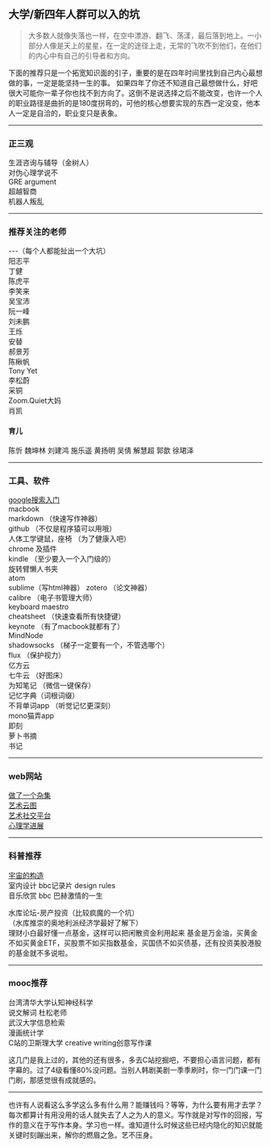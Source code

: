 ## 大学/新四年人群可以入的坑

>大多数人就像失落也一样，在空中漂游、翻飞、荡漾，最后落到地上。一小部分人像是天上的星星，在一定的途径上走，无常的飞吹不到他们，在他们的内心中有自己的引导者和方向。    

下面的推荐只是一个拓宽知识面的引子，重要的是在四年时间里找到自己内心最想做的事，一定是能坚持一生的事。  如果四年了你还不知道自己最想做什么，好吧很大可能你一辈子你也找不到方向了。这倒不是说选择之后不能改变，也许一个人的职业路径是曲折的是180度拐弯的，可他的核心想要实现的东西一定没变，他本人一定是自洽的，职业变只是表象。
***

### 正三观    
生涯咨询与辅导（金树人）  
对伪心理学说不  
GRE argument   
超越智商   
机器人叛乱    
***
### 推荐关注的老师  
---（每个人都能扯出一个大坑）  
阳志平   
丁健   
陈虎平    
李笑来    
吴宝沛  
阮一峰  
刘未鹏    
王烁  
安替  
郝景芳  
陈楸帆  
Tony Yet  
李松蔚  
采铜  
Zoom.Quiet大妈  
肖凯  

#### 育儿
陈忻
魏坤林 
刘建鸿
施乐遥
黄扬明
吴倩
解慧超
郭歆
徐珺泽
***
### 工具、软件
[google搜索入门](http://pimgeek.github.io/chat/google/)  
macbook    
markdown  （快速写作神器）  
github  （不仅是程序猿可以用哦）  
人体工学键鼠，座椅  （为了健康入吧）  
chrome 及插件     
kindle  （至少要入一个入门级的）  
旋转臂懒人书夹    
atom    
sublime（写html神器）
zotero  （论文神器）  
calibre  （电子书管理大师）    
keyboard maestro    
cheatsheet  （快速查看所有快捷键）  
keynote  （有了macbook就都有了）  
MindNode    
shadowsocks  （梯子一定要有一个，不管选哪个）  
flux  （保护视力）  
亿方云    
七牛云  （好图床）  
为知笔记  （微信一键保存）  
记忆字典（词根词缀）    
不背单词app  （听觉记忆更深刻）  
mono猫弄app      
即刻    
萝卜书摘    
书记    

***
### web网站
[做了一个杂集](http://www.one-tab.com/page/Ztc-WyxgQT6x4Jrti1QYzA)  
[艺术云图](http://www.yuntoo.com/)  
[艺术社交平台](http://artand.cn/)  
[心理学进展](http://118.145.16.229:81/Jweb_xlkxjz/CN/volumn/current.shtml)  
*** 
### 科普推荐  
[宇宙的构造](http://pimgeek.github.io/jekyll/1419357673.html)    
室内设计 bbc记录片 design rules  
音乐欣赏 bbc 巴赫激情的一生  

水库论坛-房产投资（比较疯魔的一个坑）  
（水库推崇的奥地利派经济学最好了解下）  
理财小白最好懂一点基金，这样可以把闲散资金利用起来
基金是万金油，买黄金不如买黄金ETF，买股票不如买指数基金，买国债不如买债基，还有投资美股港股的基金就不多说啦。
***  
### mooc推荐  
台湾清华大学认知神经科学  
说文解词 杜松老师    
武汉大学信息检索  
漫画统计学  
C站的卫斯理大学 creative writing创意写作课  

这几门是我上过的，其他的还有很多，多去C站挖掘吧，不要担心语言问题，都有字幕的。过了4级看懂80%没问题。当别人韩剧美剧一季季刷时，你一门门课一门门刷，那感觉很有成就感的。
***
也许有人说看这么多学这么多有什么用？能赚钱吗？等等，为什么要有用才去学？每次都算计有用没用的话人就失去了人之为人的意义。写作就是对写作的回报，写作的意义在于写作本身。学习也一样。谁知道什么时候这些已经内隐化的知识就能关键时刻蹦出来，解你的燃眉之急。艺不压身。